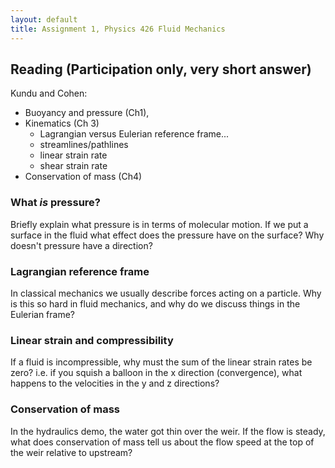 ```yaml
---
layout: default
title: Assignment 1, Physics 426 Fluid Mechanics
---
```


## Reading (Participation only, very short answer)

Kundu and Cohen:

- Buoyancy and pressure (Ch1),
- Kinematics (Ch 3)
  - Lagrangian versus Eulerian reference frame...
  - streamlines/pathlines
  - linear strain rate
  - shear strain rate
- Conservation of mass (Ch4)

### What *is* pressure?  

Briefly explain what pressure is in terms of molecular motion.  If we put a surface in the fluid what effect does the pressure have on the surface?  Why doesn't pressure have a direction?  

### Lagrangian reference frame

In classical mechanics we usually describe forces acting on a particle.  Why is this so hard in fluid mechanics, and why do we discuss things in the Eulerian frame?  

### Linear strain and compressibility

If a fluid is incompressible, why must the sum of the linear strain rates be zero?  i.e. if you squish a balloon in the x direction (convergence), what happens to the velocities in the y and z directions?

### Conservation of mass

In the hydraulics demo, the water got thin over the weir. If the flow is steady, what does conservation of mass tell us about the flow speed at the top of the weir relative to upstream?  
